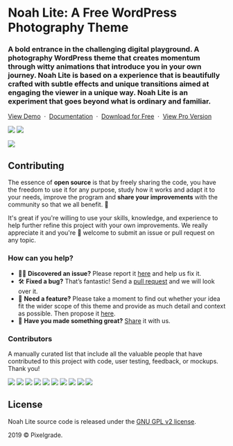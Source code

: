 # Noah Lite: A Free WordPress Photography Theme
### A bold entrance in the challenging digital playground. A photography WordPress theme that creates momentum through witty animations that introduce you in your own journey. Noah Lite is based on a experience that is beautifully crafted with subtle effects and unique transitions aimed at engaging the viewer in a unique way. Noah Lite is an experiment that goes beyond what is ordinary and familiar.

[View Demo](https://demos.pixelgrade.com/noah-lite/) &nbsp;·&nbsp; [Documentation](https://pixelgrade.com/noah-lite-documentation/) &nbsp;·&nbsp; [Download for Free](https://downloads.wordpress.org/theme/noah-lite.latest-stable.zip) &nbsp;·&nbsp; [View Pro Version](https://pixelgrade.com/themes/noah-pro/)

[![](https://img.shields.io/github/issues-closed/pixelgrade/noah-lite.svg?color=6cc644&label=Issues)](https://github.com/pixelgrade/noah-lite/issues?utf8=%E2%9C%93&q=is%3Aissue+is%3Aclosed+) [![](https://img.shields.io/github/issues/pixelgrade/noah-lite.svg?color=4078c0&label=%20)](https://github.com/pixelgrade/noah-lite/issues?utf8=%E2%9C%93&q=is%3Aissue+is%3Aopen)

[![](https://user-images.githubusercontent.com/46342490/61280491-a5478d00-a7c0-11e9-959d-7bf1a4e0fcd9.jpg)](https://pixelgrade.com/themes/noah-lite/)

## Contributing
The essence of **open source** is that by freely sharing the code, you have the freedom to use it for any purpose, study how it works and adapt it to your needs, improve the program and **share your improvements** with the community so that we all benefit. 🙏

It's great if you're willing to use your skills, knowledge, and experience to help further refine this project with your own improvements. We really appreciate it and you're 💯 welcome to submit an issue or pull request on any topic.

### How can you help?
-  🕵️‍♀️ **Discovered an issue?** Please report it [here](https://github.com/pixelgrade/noah-lite/issues/new "here") and help us fix it.
- 🛠 **Fixed a bug?** That’s fantastic! Send a [pull request](https://github.com/pixelgrade/noah-lite/pulls "pull request") and we will look over it.
- 🔮 **Need a feature?** Please take a moment to find out whether your idea fit the wider scope of this theme and provide as much detail and context as possible. Then propose it [here](https://github.com/pixelgrade/noah-lite/issues/new).
- 💎 **Have you made something great?** [Share](https://github.com/pixelgrade/noah-lite/issues/new "Share") it with us.

### Contributors
A manually curated list that include all the valuable people that have contributed to this project with code, user testing, feedback, or mockups. Thank you!

[![](https://github.com/razwan.png?size=64)](https://github.com/razwan) [![](https://github.com/vladolaru.png?size=64)](https://github.com/vladolaru) [![](https://github.com/georgeolaru.png?size=64)](https://github.com/georgeolaru) [![](https://github.com/alinclamba.png?size=64)](https://github.com/alinclamba) [![](https://github.com/oanafilip.png?size=64)](https://github.com/oanafilip)  [![](https://github.com/andreilupu.png?size=64)](https://github.com/andreilupu)  [![](https://github.com/cristian-frumusanu.png?size=64)](https://github.com/cristian-frumusanu) [![](https://github.com/BurloiuCosmin.png?size=64)](https://github.com/BurloiuCosmin) [![](https://github.com/ilincaroman.png?size=64)](https://github.com/ilincaroman) [![](https://github.com/alexandra-budeanu.png?size=64)](https://github.com/alexandra-budeanu)

## License
Noah Lite source code is released under the [GNU GPL v2 license](https://www.gnu.org/licenses/gpl-2.0.html).

2019 © Pixelgrade.

